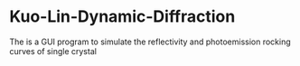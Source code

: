 # Kuo-Lin-Dynamic-Diffraction
The is a GUI program to simulate the reflectivity and photoemission rocking curves of single crystal
